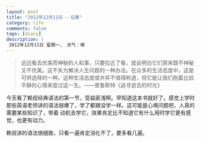 ```yaml
---
layout: post
title: "2012年12月11日---记事"
category: life
comments: false
tags: [diary]
description: |
 2012年12月11日 星期一、 天气：晴
---
```


> ​远远看去优美而神秘的人和事，只要拉近了看，就会明白它们原来既不神秘又不优美。这不失为解决人生问题的一种办法。在众多的生活态度中，这是可供选择的一种。这种生活态度或许并不值得称道，但它能让我们抱着比较平静的心情来度过这一生。——普鲁斯特《追寻逝去的时光》

今天看了赖叔经典语法的第一节，受益匪浅啊。早知道这本书就好了。感觉上学时那些英语老师讲的语法弱爆了，学了都跟没学一样。这可能是心境问题吧，人真的需要某些知识了，带着 动机去学它，效果肯定比不知道它有什么用时学它更有感觉，也更有动力。

赖叔讲的语法很细致，只看一遍肯定消化不了，要多看几遍。


